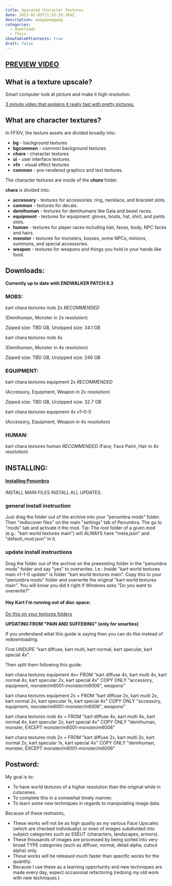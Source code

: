```yaml
---
title: Upscaled Character Textures
date: 2023-01-05T21:55:29.364Z
description: weqgqwegqweg
categories:
  - downloads
  - ffxiv
showTableOfContents: true
draft: false
---
```

## **[PREVIEW VIDEO](https://www.youtube.com/watch?v=M1_HPTJpZvk)**

## **What is a texture upscale?**

Smart computer look at picture and make it high resolution.

[3 minute video that explains it really fast with pretty pictures.](https://www.youtube.com/watch?v=Fix6u4pksrg)

## **What are character textures?**

 In FFXIV, the texture assets are divided broadly into:

* **bg** - background textures
* **bgcommon** - common background textures
* **chara** - character textures
* **ui** - user interface textures
* **vfx** - visual effect textures
* **common** - pre-rendered graphics and text textures.

The character textures are inside of the ***chara*** folder.

**chara** is divided into:

* **accessory** - textures for accessories: ring, necklace, and bracelet slots.
* **common** - textures for decals.
* **demihuman** - textures for demihumans like Gaia and beast races.
* **equipment** - textures for equipment: gloves, boots, hat, shirt, and pants slots.
* **human** - textures for player races including hair, faces, body, NPC faces and hairs.
* **monster** - textures for monsters, bosses, some NPCs, minions, summons, and special accessories.
* **weapon** - textures for weapons and things you hold in your hands like food.

## Downloads:

**Currently up to date with ENDWALKER PATCH 6.3**

### **MOBS:**

kart chara textures mob 2x *RECOMMENDED*

(Demihuman, Monster in 2x resolution)

Zipped size: TBD GB, Unzipped size: 34.1 GB

kart chara textures mob 4x

(Demihuman, Monster in 4x resolution)

Zipped size: TBD GB, Unzipped size: 246 GB

### **EQUIPMENT:**

kart chara textures equipment 2x *RECOMMENDED*

(Accessory, Equipment, Weapon in 2x resolution)

Zipped size: TBD GB, Unzipped size: 32.7 GB

kart chara textures equipment 4x v1-0-0

(Accessory, Equipment, Weapon in 4x resolution)



### **HUMAN**:

kart chara textures human *RECOMMENDED*
(Face, Face Paint, Hair in 4x resolution)

## INSTALLING:

#### **[Installing Penumbra](https://reniguide.info/#installpenumbra)**

I﻿NSTALL MAIN FILES
INSTALL ALL UPDATES.

### general install instruction

Just drag the folder out of the archive into your "penumbra mods" folder. Then "rediscover files" on the main "settings" tab of Penumbra. The go to "mods" tab and activate it the mod.
Tip: The root folder of a given mod (e.g.: "kart world textures main") will ALWAYS have "meta.json" and "default_mod.json" in it.

### update install instructions

Drag the folder out of the archive on the preexisting folder in the "penumbra mods" folder and say "yes" to overwrites.
I.e.: Inside "kart world textures main v1-1-0 update" is folder "kart world textures main". Copy this to your "penumbra mods" folder and overwrite the original "kart world textures main". You will know you did it right if Windows asks "Do you want to overwrite?".


#### **Hey Kart I'm running out of disc space:**

[Do this on your textures folders](https://www.windowscentral.com/how-enable-file-compression-windows-11#compress_ntfs_file_windows11)


**UPDATING FROM "PAIN AND SUFFERING" (only for smarties)**

If you understand what this guide is saying then you can do this instead of redownloading.

First UNDUPE "kart diffuse, kart multi, kart normal, kart specular, kart special 4x".

Then split them following this guide:

kart chara textures equipment 4x= FROM "kart diffuse 4x, kart multi 4x, kart normal 4x, kart specular 2x, kart special 4x" COPY ONLY "accessory, equipment, monster/m6001-monster/m6006", weapons"

kart chara textures equipment 2x = FROM "kart diffuse 2x, kart multi 2x, kart normal 2x, kart specular 1x, kart special 4x" COPY ONLY "accessory, equipment, monster/m6001-monster/m6006", weapons"

kart chara textures mob 4x = FROM  "kart diffuse 4x, kart multi 4x, kart normal 4x, kart specular 2x, kart special 4x" COPY ONLY "demihuman, monster, EXCEPT monster/m6001-monster/m6006" 

kart chara textures mob 2x = FROM "kart diffuse 2x, kart multi 2x, kart normal 2x, kart specular 1x, kart special 4x" COPY ONLY "demihuman, monster, EXCEPT monster/m6001-monster/m6006"

## **Postword**:

My goal is to:

* To have world textures of a higher resolution than the original while in cutscenes.
* To complete this in a somewhat timely manner.
* To learn some new techniques in regards to manipulating image data.

Because of these restraints,

* These works will not be as high quality as my various Face Upscales (which are checked individually) or even of images subdivided into subject categories such as SSEUT (characters, landscapes, armors).
* These thousands of images are processed by being sorted into very broad TYPE categories (such as diffuse, normal, detail alpha, cutout alpha) only.
* These works will be released much faster than specific works for the quantity.
* Because I use these as a learning opportunity and new techniques are made every day, expect occasional refactoring (redoing my old work with new techniques.)